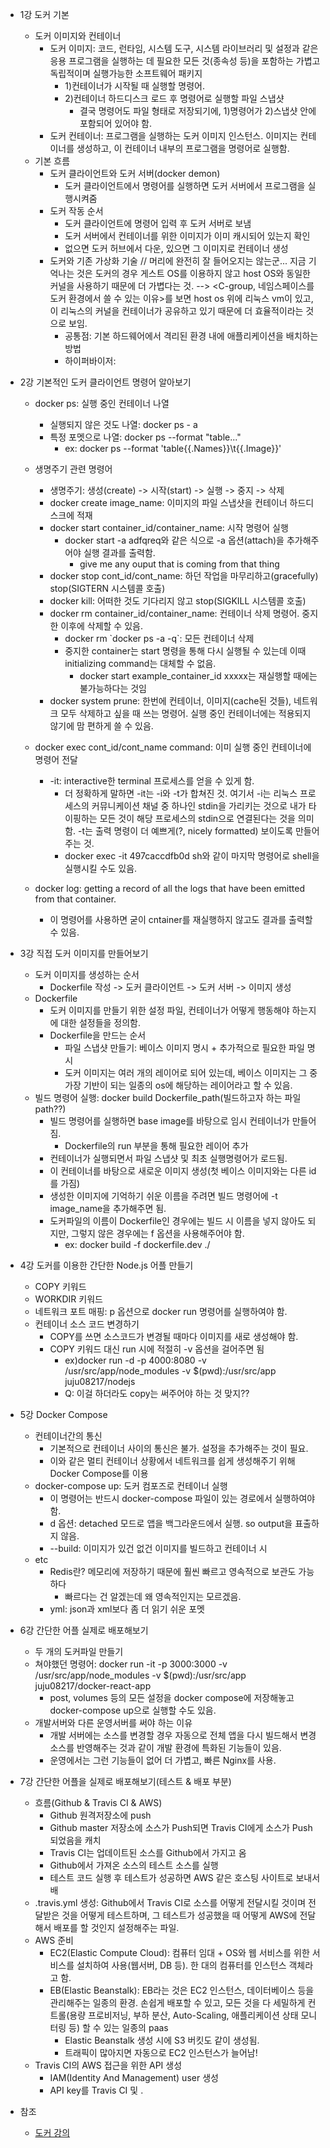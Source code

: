 * 1강 도커 기본
  * 도커 이미지와 컨테이너
    * 도커 이미지: 코드, 런타임, 시스템 도구, 시스템 라이브러리 및 설정과 같은 응용 프로그램을 실행하는 데 필요한 모든 것(종속성 등)을 포함하는 가볍고 독립적이며 실행가능한 소프트웨어 패키지
      * 1)컨테이너가 시작될 때 실행할 명령어. 
      * 2)컨테이너 하드디스크 로드 후 명령어로 실행할 파일 스냅샷
        * 결국 명령어도 파일 형태로 저장되기에, 1)명령어가 2)스냅샷 안에 포함되어 있어야 함. 
    * 도커 컨테이너: 프로그램을 실행하는 도커 이미지 인스턴스. 이미지는 컨테이너를 생성하고, 이 컨테이너 내부의 프로그램을 명령어로 실행함. 
  * 기본 흐름
    * 도커 클라이언트와 도커 서버(docker demon)
      * 도커 클라이언트에서 명령어를 실행하면 도커 서버에서 프로그램을 실행시켜줌
    * 도커 작동 순서
      * 도커 클라이언트에 명령어 입력 후 도커 서버로 보냄
      * 도커 서버에서 컨테이너를 위한 이미지가 이미 캐시되어 있는지 확인
      * 없으면 도커 허브에서 다운, 있으면 그 이미지로 컨테이너 생성
    * 도커와 기존 가상화 기술 // 머리에 완전히 잘 들어오지는 않는군... 지금 기억나는 것은 도커의 경우 게스트 OS를 이용하지 않고 host OS와 동일한 커널을 사용하기 때문에 더 가볍다는 것. --> <C-group, 네임스페이스를 도커 환경에서 쓸 수 있는 이유>를 보면 host os 위에 리눅스 vm이 있고, 이 리눅스의 커널을 컨테이너가 공유하고 있기 때문에 더 효율적이라는 것으로 보임. 
      * 공통점: 기본 하드웨어에서 격리된 환경 내에 애플리케이션을 배치하는 방법
      * 하이퍼바이저:

* 2강 기본적인 도커 클라이언트 명령어 알아보기
  * docker ps: 실행 중인 컨테이너 나열
    * 실행되지 않은 것도 나열: docker ps - a
    * 특정 포멧으로 나열: docker ps --format "table..."
      * ex: docker ps --format 'table{{.Names}}\t{{.Image}}' 
      
  * 생명주기 관련 명령어
    * 생명주기: 생성(create) -> 시작(start) -> 실행 -> 중지 -> 삭제
    * docker create image_name: 이미지의 파일 스냅샷을 컨테이너 하드디스크에 적재
    * docker start container_id/container_name: 시작 명령어 실행 
      * docker start -a adfqreq와 같은 식으로 -a 옵션(attach)을 추가해주어야 실행 결과를 출력함. 
        * give me any ouput that is coming from that thing
    * docker stop cont_id/cont_name: 하던 작업을 마무리하고(gracefully) stop(SIGTERN 시스템콜 호출)
    * docker kill: 어떠한 것도 기다리지 않고 stop(SIGKILL 시스템콜 호출)
    * docker rm container_id/container_name: 컨테이너 삭제 명령어. 중지한 이후에 삭제할 수 있음.
      * docker rm \`docker ps -a -q\`: 모든 컨테이너 삭제
      * 중지한 container는 start 명령을 통해 다시 실행될 수 있는데 이때 initializing command는 대체할 수 없음.
        * docker start example_container_id xxxxx는 재실행할 때에는 불가능하다는 것임
    * docker system prune: 한번에 컨테이너, 이미지(cache된 것들), 네트워크 모두 삭제하고 싶을 때 쓰는 명령어. 실행 중인 컨테이너에는 적용되지 않기에 맘 편하게 쓸 수 있음.  
  * docker exec cont_id/cont_name command: 이미 실행 중인 컨테이너에 명령어 전달
    * -it: interactive한 terminal 프로세스를 얻을 수 있게 함.
      * 더 정확하게 말하면 -it는 -i와 -t가 합쳐진 것. 여기서 -i는 리눅스 프로세스의 커뮤니케이션 채널 중 하나인 stdin을 가리키는 것으로 내가 타이핑하는 모든 것이 해당 프로세스의 stdin으로 연결된다는 것을 의미함. -t는 출력 명령이 더 예쁘게(?, nicely formatted) 보이도록 만들어주는 것. 
      * docker exec -it 497caccdfb0d sh와 같이 마지막 명령어로 shell을 실행시킬 수도 있음.
  * docker log: getting a record of all the logs that have been emitted from that container.
    * 이 명령어를 사용하면 굳이 cntainer를 재실행하지 않고도 결과를 출력할 수 있음.

* 3강 직접 도커 이미지를 만들어보기
  * 도커 이미지를 생성하는 순서
    * Dockerfile 작성 -> 도커 클라이언트 -> 도커 서버 -> 이미지 생성
  * Dockerfile
    * 도커 이미지를 만들기 위한 설정 파일, 컨테이너가 어떻게 행동해야 하는지에 대한 설정들을 정의함. 
    * Dockerfile을 만드는 순서
      * 파일 스냅샷 만들기: 베이스 이미지 명시 + 추가적으로 필요한 파일 명시
      * 도커 이미지는 여러 개의 레이어로 되어 있는데, 베이스 이미지는 그 중 가장 기반이 되는 일종의 os에 해당하는 레이어라고 할 수 있음. 
  * 빌드 명령어 실행: docker build Dockerfile_path(빌드하고자 하는 파일 path??)
    * 빌드 명령어를 실행하면 base image를 바탕으로 임시 컨테이너가 만들어짐.
      * Dockerfile의 run 부분을 통해 필요한 레이어 추가
    * 컨테이너가 실행되면서 파일 스냅샷 및 최초 실행명령어가 로드됨.
    * 이 컨테이너를 바탕으로 새로운 이미지 생성(첫 베이스 이미지와는 다른 id를 가짐)
    * 생성한 이미지에 기억하기 쉬운 이름을 주려면 빌드 명령어에 -t image_name을 추가해주면 됨. 
    * 도커파일의 이름이 Dockerfile인 경우에는 빌드 시 이름을 넣지 않아도 되지만, 그렇지 않은 경우에는 f 옵션을 사용해주어야 함.
      * ex: docker build -f dockerfile.dev ./ 
    
* 4강 도커를 이용한 간단한 Node.js 어플 만들기
  * COPY 키워드
  * WORKDIR 키워드
  * 네트워크 포트 매핑: p 옵션으로 docker run 명령어를 실행하여야 함.
  * 컨테이너 소스 코드 변경하기
    * COPY를 쓰면 소스코드가 변경될 때마다 이미지를 새로 생성해야 함. 
    * COPY 키워드 대신 run 시에 적절히 -v 옵션을 걸어주면 됨
      * ex)docker run -d -p 4000:8080 -v /usr/src/app/node_modules -v $(pwd):/usr/src/app juju08217/nodejs
      * Q: 이걸 하더라도 copy는 써주어야 하는 것 맞지??
      
* 5강 Docker Compose
  * 컨테이너간의 통신
    * 기본적으로 컨테이너 사이의 통신은 불가. 설정을 추가해주는 것이 필요.
    * 이와 같은 멀티 컨테이너 상황에서 네트워크를 쉽게 생성해주기 위해 Docker Compose를 이용
  * docker-compose up: 도커 컴포즈로 컨테이너 실행
    * 이 명령어는 반드시 docker-compose 파일이 있는 경로에서 실행하여야 함.
    * d 옵션: detached 모드로 앱을 백그라운드에서 실행. so output을 표출하지 않음.
    * --build: 이미지가 있건 없건 이미지를 빌드하고 컨테이너 시
  * etc
    * Redis란? 메모리에 저장하기 때문에 훨씬 빠르고 영속적으로 보관도 가능하다
      * 빠르다는 건 알겠는데 왜 영속적인지는 모르겠음.
    * yml: json과 xml보다 좀 더 읽기 쉬운 포멧
    
* 6강 간단한 어플 실제로 배포해보기
  * 두 개의 도커파일 만들기
  * 쳐야했던 명령어: docker run -it -p 3000:3000 -v /usr/src/app/node_modules -v $(pwd):/usr/src/app juju08217/docker-react-app
    * post, volumes 등의 모든 설정을 docker compose에 저장해놓고 docker-compose up으로 실행할 수도 있음.
  * 개발서버와 다른 운영서버를 써야 하는 이유
    * 개발 서버에는 소스를 변경할 경우 자동으로 전체 앱을 다시 빌드해서 변경 소스를 반영해주는 것과 같이 개발 환경에 특화된 기능들이 있음.
    * 운영에서는 그런 기능들이 없어 더 가볍고, 빠른 Nginx를 사용.
    
* 7강 간단한 어플을 실제로 배포해보기(테스트 & 배포 부분)
  * 흐름(Github & Travis CI & AWS)
    * Github 원격저장소에 push
    * Github master 저장소에 소스가 Push되면 Travis CI에게 소스가 Push되었음을 캐치
    * Travis CI는 업데이트된 소스를 Github에서 가지고 옴
    * Github에서 가져온 소스의 테스트 소스를 실행
    * 테스트 코드 실행 후 테스트가 성공하면 AWS 같은 호스팅 사이트로 보내서 배
  * .travis.yml 생성: Github에서 Travis CI로 소스를 어떻게 전달시킬 것이며 전달받은 것을 어떻게 테스트하며, 그 테스트가 성공했을 때 어떻게 AWS에 전달해서 배포를 할 것인지 설정해주는 파일.
  * AWS 준비
    * EC2(Elastic Compute Cloud): 컴퓨터 임대 + OS와 웹 서비스를 위한 서비스를 설치하여 사용(웹서버, DB 등). 한 대의 컴퓨터를 인스턴스 객체라고 함. 
    * EB(Elastic Beanstalk): EB라는 것은 EC2 인스턴스, 데이터베이스 등을 관리해주는 일종의 환경. 손쉽게 배포할 수 있고, 모든 것을 다 세밀하게 컨트롤(용량 프로비저닝, 부하 분산, Auto-Scaling, 애플리케이션 상태 모니터링 등) 할 수 있는 일종의 paas
      * Elastic Beanstalk 생성 시에 S3 버킷도 같이 생성됨. 
      * 트래픽이 많아지면 자동으로 EC2 인스턴스가 늘어남!
  * Travis CI의 AWS 접근을 위한 API 생성
    * IAM(Identity And Management) user 생성
    * API key를 Travis CI 및 .
* 참조
  * [도커 강의](https://www.inflearn.com/course/%EB%94%B0%EB%9D%BC%ED%95%98%EB%A9%B0-%EB%B0%B0%EC%9A%B0%EB%8A%94-%EB%8F%84%EC%BB%A4-ci/dashboard)
